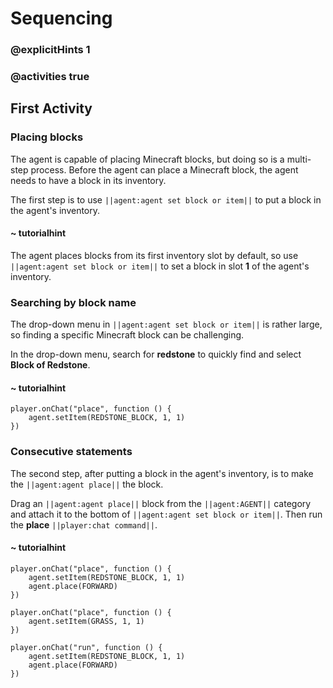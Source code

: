 # Sequencing

### @explicitHints 1

### @activities true

## First Activity

### Placing blocks

The agent is capable of placing Minecraft blocks, but doing so is a multi-step process.  Before the agent can place a Minecraft block, the agent needs to have a block in its inventory.

The first step is to use ``||agent:agent set block or item||`` to put a block in the agent's inventory.

#### ~ tutorialhint

The agent places blocks from its first inventory slot by default, so use ``||agent:agent set block or item||`` to set a block in slot **1** of the agent's inventory.

### Searching by block name

The drop-down menu in ``||agent:agent set block or item||`` is rather large, so finding a specific Minecraft block can be challenging.

In the drop-down menu, search for **redstone** to quickly find and select **Block of Redstone**.

#### ~ tutorialhint

```blocks
player.onChat("place", function () {
    agent.setItem(REDSTONE_BLOCK, 1, 1)
})
```

### Consecutive statements

The second step, after putting a block in the agent's inventory, is to make the ``||agent:agent place||`` the block.

Drag an ``||agent:agent place||`` block from the ``||agent:AGENT||`` category and attach it to the bottom of ``||agent:agent set block or item||``.  Then run the **place** ``||player:chat command||``.


#### ~ tutorialhint

```blocks
player.onChat("place", function () {
    agent.setItem(REDSTONE_BLOCK, 1, 1)
    agent.place(FORWARD)
})
```

```template
player.onChat("place", function () {
    agent.setItem(GRASS, 1, 1)
})
```

```ghost
player.onChat("run", function () {
    agent.setItem(REDSTONE_BLOCK, 1, 1)
    agent.place(FORWARD)
})
```

